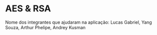# AES & RSA

Nome dos integrantes que ajudaram na aplicação: Lucas Gabriel, Yang Souza, Arthur Phelipe, Andrey Kusman
